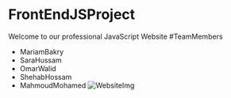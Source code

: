 # FrontEndJSProject
Welcome to our professional JavaScript Website
#TeamMembers
- MariamBakry
- SaraHussam
- OmarWalid
- ShehabHossam
- MahmoudMohamed
![WebsiteImg](https://lform.com/cms/resources/media/2021/01/lform_javascript_blog_header_image-1184x694.jpg)
